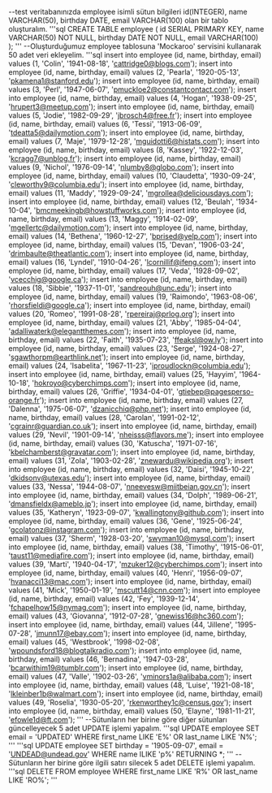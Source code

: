 --test veritabanınızda employee isimli sütun bilgileri id(INTEGER), name VARCHAR(50), birthday DATE, email VARCHAR(100) olan bir tablo oluşturalım.
'''sql
CREATE TABLE employee (
	id SERIAL PRIMARY KEY,
  name VARCHAR(50) NOT NULL,
  birthday DATE NOT NULL,
	email VARCHAR(100)
);
'''
--Oluşturduğumuz employee tablosuna 'Mockaroo' servisini kullanarak 50 adet veri ekleyelim.
'''sql
insert into employee (id, name, birthday, email) values (1, 'Colin', '1941-08-18', 'cattridge0@blogs.com');
insert into employee (id, name, birthday, email) values (2, 'Pearla', '1920-05-13', 'pkamena1@stanford.edu');
insert into employee (id, name, birthday, email) values (3, 'Perl', '1947-06-07', 'pmuckloe2@constantcontact.com');
insert into employee (id, name, birthday, email) values (4, 'Hogan', '1938-09-25', 'hrupert3@meetup.com');
insert into employee (id, name, birthday, email) values (5, 'Jodie', '1982-09-29', 'jbrosch4@free.fr');
insert into employee (id, name, birthday, email) values (6, 'Tessi', '1913-06-09', 'tdeatta5@dailymotion.com');
insert into employee (id, name, birthday, email) values (7, 'Maje', '1979-12-28', 'mguidotti6@histats.com');
insert into employee (id, name, birthday, email) values (8, 'Kassey', '1922-12-03', 'kcragg7@unblog.fr');
insert into employee (id, name, birthday, email) values (9, 'Nichol', '1976-09-14', 'nlumby8@globo.com');
insert into employee (id, name, birthday, email) values (10, 'Claudetta', '1930-09-24', 'cleworthy9@columbia.edu');
insert into employee (id, name, birthday, email) values (11, 'Maddy', '1929-09-24', 'mgrollea@deliciousdays.com');
insert into employee (id, name, birthday, email) values (12, 'Beulah', '1934-10-04', 'bmcmeekingb@howstuffworks.com');
insert into employee (id, name, birthday, email) values (13, 'Maggy', '1914-02-09', 'mgellertc@dailymotion.com');
insert into employee (id, name, birthday, email) values (14, 'Bethena', '1960-12-27', 'bprised@yelp.com');
insert into employee (id, name, birthday, email) values (15, 'Devan', '1906-03-24', 'drimbaulte@theatlantic.com');
insert into employee (id, name, birthday, email) values (16, 'Lyndel', '1910-04-26', 'lcornillif@ifeng.com');
insert into employee (id, name, birthday, email) values (17, 'Veda', '1928-09-02', 'vcecchig@google.ca');
insert into employee (id, name, birthday, email) values (18, 'Sibbie', '1937-11-01', 'sandreouh@unc.edu');
insert into employee (id, name, birthday, email) values (19, 'Raimondo', '1963-08-06', 'rhorsfieldi@google.ca');
insert into employee (id, name, birthday, email) values (20, 'Romeo', '1991-08-28', 'rpereiraj@prlog.org');
insert into employee (id, name, birthday, email) values (21, 'Abby', '1985-04-04', 'adalliwaterk@elegantthemes.com');
insert into employee (id, name, birthday, email) values (22, 'Faith', '1935-07-23', 'ffeaksl@ow.ly');
insert into employee (id, name, birthday, email) values (23, 'Serge', '1924-08-27', 'sgawthorpm@earthlink.net');
insert into employee (id, name, birthday, email) values (24, 'Isabelita', '1967-11-23', 'iproudlockn@columbia.edu');
insert into employee (id, name, birthday, email) values (25, 'Hayyim', '1964-10-18', 'hokroyo@cyberchimps.com');
insert into employee (id, name, birthday, email) values (26, 'Griffie', '1934-04-01', 'gtiebep@pagesperso-orange.fr');
insert into employee (id, name, birthday, email) values (27, 'Dalenna', '1975-06-07', 'dzanicchiq@php.net');
insert into employee (id, name, birthday, email) values (28, 'Carolan', '1991-02-12', 'cgrainr@guardian.co.uk');
insert into employee (id, name, birthday, email) values (29, 'Nevil', '1901-09-14', 'nheisss@flavors.me');
insert into employee (id, name, birthday, email) values (30, 'Katuscha', '1971-07-16', 'kbelchamberst@gravatar.com');
insert into employee (id, name, birthday, email) values (31, 'Zola', '1903-02-28', 'znewardu@wikipedia.org');
insert into employee (id, name, birthday, email) values (32, 'Daisi', '1945-10-22', 'dkidsonv@utexas.edu');
insert into employee (id, name, birthday, email) values (33, 'Nessa', '1944-08-07', 'nneevesw@miitbeian.gov.cn');
insert into employee (id, name, birthday, email) values (34, 'Dolph', '1989-06-21', 'dmansfieldx@ameblo.jp');
insert into employee (id, name, birthday, email) values (35, 'Katheryn', '1923-09-07', 'kwallingtony@github.com');
insert into employee (id, name, birthday, email) values (36, 'Gene', '1925-06-24', 'gcolatonz@instagram.com');
insert into employee (id, name, birthday, email) values (37, 'Sherm', '1928-03-20', 'swyman10@mysql.com');
insert into employee (id, name, birthday, email) values (38, 'Timothy', '1915-06-01', 'taust11@mediafire.com');
insert into employee (id, name, birthday, email) values (39, 'Marti', '1940-04-17', 'mzuker12@cyberchimps.com');
insert into employee (id, name, birthday, email) values (40, 'Henri', '1956-09-07', 'hvanacci13@mac.com');
insert into employee (id, name, birthday, email) values (41, 'Mick', '1950-01-19', 'mscutt14@cnn.com');
insert into employee (id, name, birthday, email) values (42, 'Fey', '1939-12-14', 'fchapelhow15@nymag.com');
insert into employee (id, name, birthday, email) values (43, 'Giovanna', '1912-07-28', 'gnewiss16@hc360.com');
insert into employee (id, name, birthday, email) values (44, 'Jillene', '1995-07-28', 'jmunn17@ebay.com');
insert into employee (id, name, birthday, email) values (45, 'Westbrook', '1998-02-08', 'wpoundsford18@blogtalkradio.com');
insert into employee (id, name, birthday, email) values (46, 'Bernadina', '1947-03-28', 'bcarwithim19@tumblr.com');
insert into employee (id, name, birthday, email) values (47, 'Valle', '1902-03-26', 'vminors1a@alibaba.com');
insert into employee (id, name, birthday, email) values (48, 'Luise', '1921-08-18', 'lkleinber1b@walmart.com');
insert into employee (id, name, birthday, email) values (49, 'Roselia', '1930-05-20', 'rkenworthey1c@census.gov');
insert into employee (id, name, birthday, email) values (50, 'Elayne', '1981-11-21', 'efowle1d@ft.com');
'''
--Sütunların her birine göre diğer sütunları güncelleyecek 5 adet UPDATE işlemi yapalım.
'''sql
UPDATE employee
SET email = 'UPDATED'
WHERE first_name LIKE 'E%' OR last_name LIKE 'N%';
'''
'''sql
UPDATE employee
SET birthday = '1905-09-07', email = 'UNDEAD@undead.gov'
WHERE name ILIKE 'p%'
RETURNING *;
'''
--Sütunların her birine göre ilgili satırı silecek 5 adet DELETE işlemi yapalım.
'''sql
DELETE FROM employee
WHERE first_name LIKE 'R%' OR last_name LIKE 'RO%';
'''
